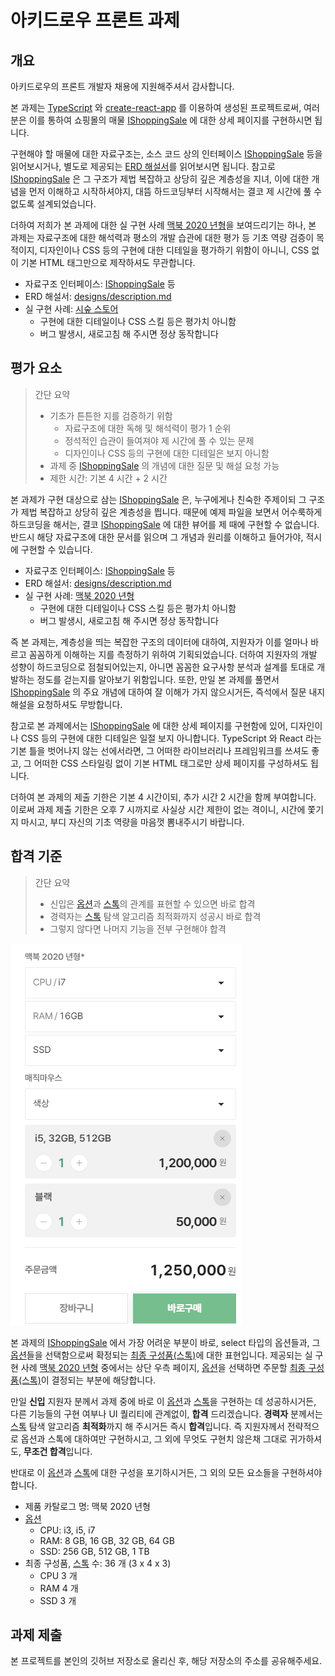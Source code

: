 # 아키드로우 프론트 과제
## 개요
아키드로우의 프론트 개발자 채용에 지원해주셔서 감사합니다.

본 과제는 [TypeScript](https://github.com/microsoft/TypeScript) 와 [create-react-app](https://create-react-app.dev/docs/adding-typescript) 를 이용하여 생성된 프로젝트로써, 여러분은 이를 통하여 쇼핑몰의 매물 [IShoppingSale](src/api/structures/shoppings/sales/IShoppingSale.ts) 에 대한 상세 페이지를 구현하시면 됩니다. 

구현해야 할 매물에 대한 자료구조는, 소스 코드 상의 인터페이스 [IShoppingSale](src/api/structures/shoppings/sales/IShoppingSale.ts) 등을 읽어보시거나, 별도로 제공되는 [ERD 해설서](designs/description.md)를 읽어보시면 됩니다. 참고로 [IShoppingSale](src/api/structures/shoppings/sales/IShoppingSale.ts) 은 그 구조가 제법 복잡하고 상당히 깊은 계층성을 지녀, 이에 대한 개념을 먼저 이해하고 시작하셔야지, 대뜸 하드코딩부터 시작해서는 결코 제 시간에 풀 수 없도록 설계되었습니다.

더하여 저희가 본 과제에 대한 실 구현 사례 [맥북 2020 년형](https://dev-www.seesoop.com/shopping/sales/general/e03c604d-0bfb-4eaa-9c1c-967cf5c2daeb)을 보여드리기는 하나, 본 과제는 자료구조에 대한 해석력과 평소의 개발 습관에 대한 평가 등 기초 역량 검증이 목적이지, 디자인이나 CSS 등의 구현에 대한 디테일을 평가하기 위함이 아니니, CSS 없이 기본 HTML 태그만으로 제작하셔도 무관합니다.

  - 자료구조 인터페이스: [IShoppingSale](src/api/structures/shoppings/sales/IShoppingSale.ts) 등
  - ERD 해설서: [designs/description.md](designs/description.md)
  - 실 구현 사례: [시숲 스토어](https://www.seesoop.com/store)
    - 구현에 대한 디테일이나 CSS 스킬 등은 평가치 아니함
    - 버그 발생시, 새로고침 해 주시면 정상 동작합니다




## 평가 요소
> 간단 요약
>
> - 기초가 튼튼한 지를 검증하기 위함
>   -  자료구조에 대한 독해 및 해석력이 평가 1 순위
>   - 정석적인 습관이 들여져야 제 시간에 풀 수 있는 문제
>   - 디자인이나 CSS 등의 구현에 대한 디테일은 보지 아니함
> - 과제 중 [IShoppingSale](src/api/structures/shoppings/sales/IShoppingSale.ts) 의 개념에 대한 질문 및 해설 요청 가능
> - 제한 시간: 기본 4 시간 + 2 시간

본 과제가 구현 대상으로 삼는 [IShoppingSale](src/api/structures/shoppings/sales/IShoppingSale.ts) 은, 누구에게나 친숙한 주제이되 그 구조가 제법 복잡하고 상당히 깊은 계층성을 띕니다. 때문에 예제 파일을 보면서 어수룩하게 하드코딩을 해서는, 결코 [IShoppingSale](src/api/structures/shoppings/sales/IShoppingSale.ts) 에 대한 뷰어를 제 때에 구현할 수 없습니다. 반드시 해당 자료구조에 대한 문서를 읽으며 그 개념과 원리를 이해하고 들어가야, 적시에 구현할 수 있습니다.

  - 자료구조 인터페이스: [IShoppingSale](src/api/structures/shoppings/sales/IShoppingSale.ts) 등
  - ERD 해설서: [designs/description.md](designs/description.md)
  - 실 구현 사례: [맥북 2020 년형](https://dev-www.seesoop.com/shopping/sales/general/e03c604d-0bfb-4eaa-9c1c-967cf5c2daeb)
    - 구현에 대한 디테일이나 CSS 스킬 등은 평가치 아니함
    - 버그 발생시, 새로고침 해 주시면 정상 동작합니다

즉 본 과제는, 계층성을 띄는 복잡한 구조의 데이터에 대하여, 지원자가 이를 얼마나 바르고 꼼꼼하게 이해하는 지를 측정하기 위하여 기획되었습니다. 더하여 지원자의 개발 성향이 하드코딩으로 점철되어있는지, 아니면 꼼꼼한 요구사항 분석과 설계를 토대로 개발하는 정도를 걷는지를 알아보기 위함입니다. 또한, 만일 본 과제를 풀면서 [IShoppingSale](src/api/structures/shoppings/sales/IShoppingSale.ts) 의 주요 개념에 대하여 잘 이해가 가지 않으시거든, 즉석에서 질문 내지 해설을 요청하셔도 무방합니다.

참고로 본 과제에서는 [IShoppingSale](src/api/structures/shoppings/sales/IShoppingSale.ts) 에 대한 상세 페이지를 구현함에 있어, 디자인이나 CSS 등의 구현에 대한 디테일은 일절 보지 아니합니다. TypeScript 와 React 라는 기본 틀을 벗어나지 않는 선에서라면, 그 어떠한 라이브러리나 프레임워크를 쓰셔도 좋고, 그 어떠한 CSS 스타일링 없이 기본 HTML 태그로만 상세 페이지를 구성하셔도 됩니다.

더하여 본 과제의 제출 기한은 기본 4 시간이되, 추가 시간 2 시간을 함께 부여합니다. 이로써 과제 제출 기한은 오후 7 시까지로 사실상 시간 제한이 없는 격이니, 시간에 쫓기지 마시고, 부디 자신의 기초 역량을 마음껏 뽐내주시기 바랍니다.




## 합격 기준
> 간단 요약
>
>  - 신입은 [옵션](src/api/structures/shoppings/sales/IShoppingSaleUnitOption.ts)과 [스톡](src/api/structures/shoppings/sales/IShoppingSaleUnitStock.ts)의 관계를 표현할 수 있으면 바로 합격
>  - 경력자는 [스톡](src/api/structures/shoppings/sales/IShoppingSaleUnitStock.ts) 탐색 알고리즘 최적화까지 성공시 바로 합격
>  - 그렇지 않다면 나머지 기능을 전부 구현해야 합격

![Stock](designs/images/stock.png)

본 과제의 [IShoppingSale](src/api/structures/shoppings/sales/IShoppingSale.ts) 에서 가장 어려운 부분이 바로, select 타입의 옵션들과, 그 [옵션](src/api/structures/shoppings/sales/IShoppingSaleUnitOption.ts)들을 선택함으로써 확정되는 [최종 구성품(스톡)](src/api/structures/shoppings/sales/IShoppingSaleUnitStock.ts)에 대한 표현입니다. 제공되는 실 구현 사례 [맥북 2020 년형](https://dev-www.seesoop.com/shopping/sales/general/e03c604d-0bfb-4eaa-9c1c-967cf5c2daeb) 중에서는 상단 우측 페이지, [옵션](src/api/structures/shoppings/sales/IShoppingSaleUnitOption.ts)을 선택하면 주문할 [최종 구성품(스톡)](src/api/structures/shoppings/sales/IShoppingSaleUnitStock.ts)이 결정되는 부분에 해당합니다.

만일 **신입** 지원자 분께서 과제 중에 바로 이 [옵션](src/api/structures/shoppings/sales/IShoppingSaleUnitOption.ts)과 [스톡](src/api/structures/shoppings/sales/IShoppingSaleUnitStock.ts)을 구현하는 데 성공하시거든, 다른 기능들의 구현 여부나 UI 퀄리티에 관계없이, **합격** 드리겠습니다. **경력자** 분께서는 [스톡](src/api/structures/shoppings/sales/IShoppingSaleUnitStock.ts) 탐색 알고리즘 **최적화**까지 해 주시거든 즉시 **합격**입니다. 즉 지원자께서 전략적으로 옵션과 스톡에 대하여만 구현하시고, 그 외에 무엇도 구현치 않은채 그대로 귀가하셔도, **무조건 합격**입니다. 

반대로 이 [옵션](src/api/structures/shoppings/sales/IShoppingSaleUnitOption.ts)과 [스톡](src/api/structures/shoppings/sales/IShoppingSaleUnitStock.ts)에 대한 구성을 포기하시거든, 그 외의 모든 요소들을 구현하셔야 합니다.

  - 제품 카탈로그 명: 맥북 2020 년형
  - [옵션](src/api/structures/shoppings/sales/IShoppingSaleUnitOption.ts)
    - CPU: i3, i5, i7
    - RAM: 8 GB, 16 GB, 32 GB, 64 GB
    - SSD: 256 GB, 512 GB, 1 TB
  - 최종 구성품, [스톡](src/api/structures/shoppings/sales/IShoppingSaleUnitStock.ts) 수: 36 개 (3 x 4 x 3)
    - CPU 3 개
    - RAM 4 개
    - SSD 3 개




## 과제 제출
본 프로젝트를 본인의 깃허브 저장소로 올리신 후, 해당 저장소의 주소를 공유해주세요.
